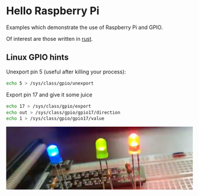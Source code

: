 # Hello Raspberry Pi 

Examples which demonstrate the use of Raspberry Pi and GPIO.

Of interest are those written in [rust](rs).

## Linux GPIO hints

Unexport pin 5 (useful after killing your process):

```bash
echo 5 > /sys/class/gpio/unexport 
```

Export pin 17 and give it some juice

```bash
echo 17 > /sys/class/gpio/export 
echo out > /sys/class/gpio/gpio17/direction 
echo 1 > /sys/class/gpio/gpio17/value
```

![blink freely](img/flashy.jpg)
